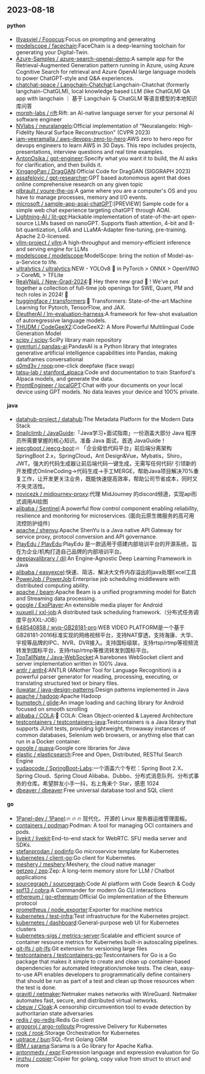 ## 2023-08-18

#### python
* [lllyasviel / Fooocus](https://github.com/lllyasviel/Fooocus):Focus on prompting and generating
* [modelscope / facechain](https://github.com/modelscope/facechain):FaceChain is a deep-learning toolchain for generating your Digital-Twin.
* [Azure-Samples / azure-search-openai-demo](https://github.com/Azure-Samples/azure-search-openai-demo):A sample app for the Retrieval-Augmented Generation pattern running in Azure, using Azure Cognitive Search for retrieval and Azure OpenAI large language models to power ChatGPT-style and Q&A experiences.
* [chatchat-space / Langchain-Chatchat](https://github.com/chatchat-space/Langchain-Chatchat):Langchain-Chatchat (formerly langchain-ChatGLM), local knowledge based LLM (like ChatGLM) QA app with langchain ｜ 基于 Langchain 与 ChatGLM 等语言模型的本地知识库问答
* [morph-labs / rift](https://github.com/morph-labs/rift):Rift: an AI-native language server for your personal AI software engineer
* [NVlabs / neuralangelo](https://github.com/NVlabs/neuralangelo):Official implementation of "Neuralangelo: High-Fidelity Neural Surface Reconstruction" (CVPR 2023)
* [iam-veeramalla / aws-devops-zero-to-hero](https://github.com/iam-veeramalla/aws-devops-zero-to-hero):AWS zero to hero repo for devops engineers to learn AWS in 30 Days. This repo includes projects, presentations, interview questions and real time examples.
* [AntonOsika / gpt-engineer](https://github.com/AntonOsika/gpt-engineer):Specify what you want it to build, the AI asks for clarification, and then builds it.
* [XingangPan / DragGAN](https://github.com/XingangPan/DragGAN):Official Code for DragGAN (SIGGRAPH 2023)
* [assafelovic / gpt-researcher](https://github.com/assafelovic/gpt-researcher):GPT based autonomous agent that does online comprehensive research on any given topic
* [plbrault / youre-the-os](https://github.com/plbrault/youre-the-os):A game where you are a computer's OS and you have to manage processes, memory and I/O events.
* [microsoft / sample-app-aoai-chatGPT](https://github.com/microsoft/sample-app-aoai-chatGPT):[PREVIEW] Sample code for a simple web chat experience targeting chatGPT through AOAI.
* [Lightning-AI / lit-gpt](https://github.com/Lightning-AI/lit-gpt):Hackable implementation of state-of-the-art open-source LLMs based on nanoGPT. Supports flash attention, 4-bit and 8-bit quantization, LoRA and LLaMA-Adapter fine-tuning, pre-training. Apache 2.0-licensed.
* [vllm-project / vllm](https://github.com/vllm-project/vllm):A high-throughput and memory-efficient inference and serving engine for LLMs
* [modelscope / modelscope](https://github.com/modelscope/modelscope):ModelScope: bring the notion of Model-as-a-Service to life.
* [ultralytics / ultralytics](https://github.com/ultralytics/ultralytics):NEW - YOLOv8
🚀
in PyTorch > ONNX > OpenVINO > CoreML > TFLite
* [ReaVNaiL / New-Grad-2024](https://github.com/ReaVNaiL/New-Grad-2024):👋
Hey there new grad
🎉
! We've put together a collection of full-time job openings for SWE, Quant, PM and tech roles in 2024!
🚀
* [huggingface / transformers](https://github.com/huggingface/transformers):🤗
Transformers: State-of-the-art Machine Learning for Pytorch, TensorFlow, and JAX.
* [EleutherAI / lm-evaluation-harness](https://github.com/EleutherAI/lm-evaluation-harness):A framework for few-shot evaluation of autoregressive language models.
* [THUDM / CodeGeeX2](https://github.com/THUDM/CodeGeeX2):CodeGeeX2: A More Powerful Multilingual Code Generation Model
* [scipy / scipy](https://github.com/scipy/scipy):SciPy library main repository
* [gventuri / pandas-ai](https://github.com/gventuri/pandas-ai):PandasAI is a Python library that integrates generative artificial intelligence capabilities into Pandas, making dataframes conversational
* [s0md3v / roop](https://github.com/s0md3v/roop):one-click deepfake (face swap)
* [tatsu-lab / stanford_alpaca](https://github.com/tatsu-lab/stanford_alpaca):Code and documentation to train Stanford's Alpaca models, and generate the data.
* [PromtEngineer / localGPT](https://github.com/PromtEngineer/localGPT):Chat with your documents on your local device using GPT models. No data leaves your device and 100% private.

#### java
* [datahub-project / datahub](https://github.com/datahub-project/datahub):The Metadata Platform for the Modern Data Stack
* [Snailclimb / JavaGuide](https://github.com/Snailclimb/JavaGuide):「Java学习+面试指南」一份涵盖大部分 Java 程序员所需要掌握的核心知识。准备 Java 面试，首选 JavaGuide！
* [jeecgboot / jeecg-boot](https://github.com/jeecgboot/jeecg-boot):🔥
「企业级低代码平台」前后端分离架构SpringBoot 2.x，SpringCloud，Ant Design&Vue，Mybatis，Shiro，JWT。强大的代码生成器让前后端代码一键生成，无需写任何代码! 引领新的开发模式OnlineCoding->代码生成->手工MERGE，帮助Java项目解决70%重复工作，让开发更关注业务，既能快速提高效率，帮助公司节省成本，同时又不失灵活性。
* [novicezk / midjourney-proxy](https://github.com/novicezk/midjourney-proxy):代理 MidJourney 的discord频道，实现api形式调用AI绘图
* [alibaba / Sentinel](https://github.com/alibaba/Sentinel):A powerful flow control component enabling reliability, resilience and monitoring for microservices. (面向云原生微服务的高可用流控防护组件)
* [apache / shenyu](https://github.com/apache/shenyu):Apache ShenYu is a Java native API Gateway for service proxy, protocol conversion and API governance.
* [PlayEdu / PlayEdu](https://github.com/PlayEdu/PlayEdu):PlayEdu 是一款适用于搭建内部培训平台的开源系统，旨在为企业/机构打造自己品牌的内部培训平台。
* [deepjavalibrary / djl](https://github.com/deepjavalibrary/djl):An Engine-Agnostic Deep Learning Framework in Java
* [alibaba / easyexcel](https://github.com/alibaba/easyexcel):快速、简洁、解决大文件内存溢出的java处理Excel工具
* [PowerJob / PowerJob](https://github.com/PowerJob/PowerJob):Enterprise job scheduling middleware with distributed computing ability.
* [apache / beam](https://github.com/apache/beam):Apache Beam is a unified programming model for Batch and Streaming data processing.
* [google / ExoPlayer](https://github.com/google/ExoPlayer):An extensible media player for Android
* [xuxueli / xxl-job](https://github.com/xuxueli/xxl-job):A distributed task scheduling framework.（分布式任务调度平台XXL-JOB）
* [648540858 / wvp-GB28181-pro](https://github.com/648540858/wvp-GB28181-pro):WEB VIDEO PLATFORM是一个基于GB28181-2016标准实现的网络视频平台，支持NAT穿透，支持海康、大华、宇视等品牌的IPC、NVR、DVR接入。支持国标级联，支持rtsp/rtmp等视频流转发到国标平台，支持rtsp/rtmp等推流转发到国标平台。
* [TooTallNate / Java-WebSocket](https://github.com/TooTallNate/Java-WebSocket):A barebones WebSocket client and server implementation written in 100% Java.
* [antlr / antlr4](https://github.com/antlr/antlr4):ANTLR (ANother Tool for Language Recognition) is a powerful parser generator for reading, processing, executing, or translating structured text or binary files.
* [iluwatar / java-design-patterns](https://github.com/iluwatar/java-design-patterns):Design patterns implemented in Java
* [apache / hadoop](https://github.com/apache/hadoop):Apache Hadoop
* [bumptech / glide](https://github.com/bumptech/glide):An image loading and caching library for Android focused on smooth scrolling
* [alibaba / COLA](https://github.com/alibaba/COLA):🥤
COLA: Clean Object-oriented & Layered Architecture
* [testcontainers / testcontainers-java](https://github.com/testcontainers/testcontainers-java):Testcontainers is a Java library that supports JUnit tests, providing lightweight, throwaway instances of common databases, Selenium web browsers, or anything else that can run in a Docker container.
* [google / guava](https://github.com/google/guava):Google core libraries for Java
* [elastic / elasticsearch](https://github.com/elastic/elasticsearch):Free and Open, Distributed, RESTful Search Engine
* [yudaocode / SpringBoot-Labs](https://github.com/yudaocode/SpringBoot-Labs):一个涵盖六个专栏：Spring Boot 2.X、Spring Cloud、Spring Cloud Alibaba、Dubbo、分布式消息队列、分布式事务的仓库。希望胖友小手一抖，右上角来个 Star，感恩 1024
* [dbeaver / dbeaver](https://github.com/dbeaver/dbeaver):Free universal database tool and SQL client

#### go
* [1Panel-dev / 1Panel](https://github.com/1Panel-dev/1Panel):🔥
🔥
🔥
现代化、开源的 Linux 服务器运维管理面板。
* [containers / podman](https://github.com/containers/podman):Podman: A tool for managing OCI containers and pods.
* [livekit / livekit](https://github.com/livekit/livekit):End-to-end stack for WebRTC. SFU media server and SDKs.
* [stefanprodan / podinfo](https://github.com/stefanprodan/podinfo):Go microservice template for Kubernetes
* [kubernetes / client-go](https://github.com/kubernetes/client-go):Go client for Kubernetes.
* [meshery / meshery](https://github.com/meshery/meshery):Meshery, the cloud native manager
* [getzep / zep](https://github.com/getzep/zep):Zep: A long-term memory store for LLM / Chatbot applications
* [sourcegraph / sourcegraph](https://github.com/sourcegraph/sourcegraph):Code AI platform with Code Search & Cody
* [spf13 / cobra](https://github.com/spf13/cobra):A Commander for modern Go CLI interactions
* [ethereum / go-ethereum](https://github.com/ethereum/go-ethereum):Official Go implementation of the Ethereum protocol
* [prometheus / node_exporter](https://github.com/prometheus/node_exporter):Exporter for machine metrics
* [kubernetes / test-infra](https://github.com/kubernetes/test-infra):Test infrastructure for the Kubernetes project.
* [kubernetes / dashboard](https://github.com/kubernetes/dashboard):General-purpose web UI for Kubernetes clusters
* [kubernetes-sigs / metrics-server](https://github.com/kubernetes-sigs/metrics-server):Scalable and efficient source of container resource metrics for Kubernetes built-in autoscaling pipelines.
* [git-lfs / git-lfs](https://github.com/git-lfs/git-lfs):Git extension for versioning large files
* [testcontainers / testcontainers-go](https://github.com/testcontainers/testcontainers-go):Testcontainers for Go is a Go package that makes it simple to create and clean up container-based dependencies for automated integration/smoke tests. The clean, easy-to-use API enables developers to programmatically define containers that should be run as part of a test and clean up those resources when the test is done.
* [gravitl / netmaker](https://github.com/gravitl/netmaker):Netmaker makes networks with WireGuard. Netmaker automates fast, secure, and distributed virtual networks.
* [cbeuw / Cloak](https://github.com/cbeuw/Cloak):A censorship circumvention tool to evade detection by authoritarian state adversaries
* [redis / go-redis](https://github.com/redis/go-redis):Redis Go client
* [argoproj / argo-rollouts](https://github.com/argoproj/argo-rollouts):Progressive Delivery for Kubernetes
* [rook / rook](https://github.com/rook/rook):Storage Orchestration for Kubernetes
* [uptrace / bun](https://github.com/uptrace/bun):SQL-first Golang ORM
* [IBM / sarama](https://github.com/IBM/sarama):Sarama is a Go library for Apache Kafka.
* [antonmedv / expr](https://github.com/antonmedv/expr):Expression language and expression evaluation for Go
* [jinzhu / copier](https://github.com/jinzhu/copier):Copier for golang, copy value from struct to struct and more
